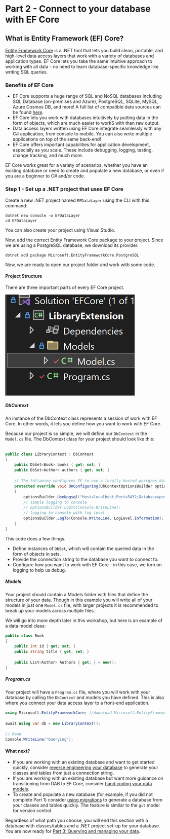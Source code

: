 # Part 2 - Connect to your database with EF Core

## What is Entity Framework (EF) Core?

[Entity Framework Core](https://learn.microsoft.com/en-us/ef/) is a .NET tool that lets you build clean, portable, and high-level data access layers that work with a variety of databases and application types. EF Core lets you take the same intuitive approach to working with all data - no need to learn database-specific knowledge like writing SQL queries.

### Benefits of EF Core

- EF Core supports a huge range of SQL and NoSQL databases including SQL Database (on-premises and Azure), PostgreSQL, SQLite, MySQL, Azure Cosmos DB, and more! A full list of compatible data sources can be found [here](https://learn.microsoft.com/en-us/ef/core/providers/?tabs=dotnet-core-cli).
- EF Core lets you work with databases intuitively by putting data in the form of objects, which are much easier to workS with than raw output.
- Data access layers written using EF Core integrate seamlessly with any C# application, from console to mobile. You can also write multiple applications on top of the same back-end!
- EF Core offers important capabilities for application development, especially as you scale. These include debugging, logging, testing, change tracking, and much more.

EF Core works great for a variety of scenarios, whether you have an existing database or need to create and populate a new database, or even if you are a beginner to C# and/or code.

### Step 1 - Set up a .NET project that uses EF Core

Create a new .NET project named `EFDataLayer` using the CLI with this command:

```dotnetcli
dotnet new console -o EFDataLayer
cd EFDataLayer
```

You can also create your project using Visual Studio.

Now, add the correct Entity Framework Core package to your project. Since we are using a PostgreSQL database, we download its provider.

```dotnetcli
dotnet add package Microsoft.EntityFrameworkCore.PostgreSQL
```

Now, we are ready to open our project folder and work with some code.

#### Project Structure

There are three important parts of every EF Core project.

![Structure](image-4.png)

##### DbContext

An instance of the DbContext class represents a session of work with EF Core. In other words, it lets you define how you want to work with EF Core.

Because our project is so simple, we will define our `DbContext` in the `Model.cs` file. The DbContext class for your project should look like this:

```csharp

public class LibraryContext : DbContext
{
    public DbSet<Book> books { get; set; }
    public DbSet<Author> authors { get; set; }

    // The following configures EF to use a locally hosted postgres database
    protected override void OnConfiguring(DbContextOptionsBuilder optionsBuilder)
    {
        optionsBuilder.UseNpgsql("Host=localhost;Port=5432;Database=postgres;Username=postgres;Password=dabworkshop");
        // simple logging to console
        // optionsBuilder.LogTo(Console.WriteLine);
        // logging to console with log level
        optionsBuilder.LogTo(Console.WriteLine, LogLevel.Information);
    }
}
```

This code does a few things.

- Define instances of `DbSet`, which will contain the queried data in the form of objects in sets.
- Provide the connection string to the database you want to connect to.
- Configure how you want to work with EF Core - in this case, we turn on logging to help us debug.

##### Models

Your project should contain a Models folder with files that define the structure of your data. Though in this example you will write all of your models in just one `Model.cs` file, with larger projects it is recommended to break up your models across multiple files.

We will go into more depth later in this workshop, but here is an example of a data model class:

```csharp
public class Book
{
    public int id { get; set; }
    public string title { get; set; }

    public List<Author> Authors { get; } = new();
}
```

##### Program.cs

Your project will have a `Program.cs` file, where you will work with your database by calling the `DbContext` and models you have defined. This is also where you connect your data access layer to a front-end application.

```csharp
using Microsoft.EntityFrameworkCore; //download Microsoft.EntityFrameworkCore.SqlServer

await using var db = new LibraryContext();

// Read
Console.WriteLine("Querying");
```

#### What next?

- If you are working with an existing database and want to get started quickly, consider [reverse engineering your database](/part-2-efcore/step-2a-scaffolding.md) to generate your classes and tables from just a connection string. 
- If you are working with an existing database but want more guidance on transitioning from DAB to EF Core, consider [hand coding your data models](/part-2-efcore/part-2b-handcode.md).
- To create and populate a new database (for example, if you did not complete Part 1) consider [using migrations](/part-2-efcore/part-2c-migrations.md) to generate a database from your classes and tables quickly. The feature is similar to the `git` model for version control.

Regardless of what path you choose, you will end this section with a database with classes/tables and a .NET project set-up for your database. You are now ready for [Part 3: Querying and managing your data](/part-3-efcore-query-manage-data/).
